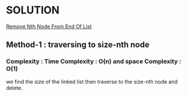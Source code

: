 # SOLUTION

[Remove Nth Node From End Of List](https://leetcode.com/problems/remove-nth-node-from-end-of-list/)

## Method-1 : traversing to size-nth node


### Complexity : Time Complexity : O(n) and space Complexity : O(1)

we find the size of the linked list then traverse to the size-nth node and delete.
